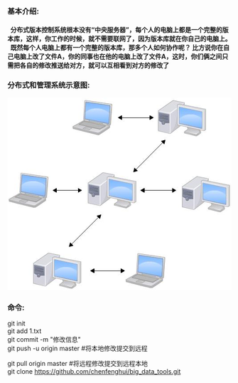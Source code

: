 ### 基本介绍:	
####   分布式版本控制系统根本没有“中央服务器”，每个人的电脑上都是一个完整的版本库，这样，你工作的时候，就不需要联网了，因为版本库就在你自己的电脑上。   既然每个人电脑上都有一个完整的版本库，那多个人如何协作呢？ 比方说你在自己电脑上改了文件A，你的同事也在他的电脑上改了文件A，这时，你们俩之间只需把各自的修改推送给对方，就可以互相看到对方的修改了
### 分布式和管理系统示意图:
![Alt text](https://github.com/chenfenghui/big_data_tools/blob/master/picture/%E5%88%86%E5%B8%83%E5%BC%8F%E7%AE%A1%E7%90%86%E7%B3%BB%E7%BB%9F.jpg)
### 命令:
git init    
git add  1.txt  
git commit  -m "修改信息"  
git push -u origin master #将本地修改提交到远程  

git pull  origin master #将远程修改提交到远程本地  
git clone https://github.com/chenfenghui/big_data_tools.git  

